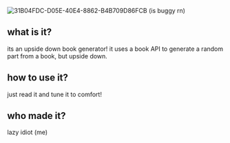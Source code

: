 ![31B04FDC-D05E-40E4-8862-B4B709D86FCB](https://github.com/user-attachments/assets/5ea83e56-4ac3-4c92-a8b2-d9cc60b920f4)
(is buggy rn)
## what is it?
its an upside down book generator! it uses a book API to generate a random part from a book, but upside down.

## how to use it?
just read it and tune it to comfort!

## who made it?
lazy idiot (me)
